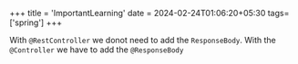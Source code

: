 +++
title = 'ImportantLearning'
date = 2024-02-24T01:06:20+05:30
tags=['spring']
+++


With `@RestController` we donot need to add the `ResponseBody`. With the `@Controller` we have to add the `@ResponseBody`



